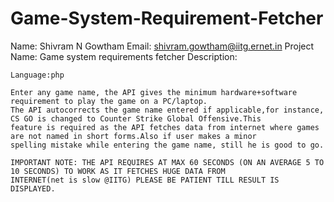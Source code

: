 # Game-System-Requirement-Fetcher
Name: Shivram N Gowtham
Email: shivram.gowtham@iitg.ernet.in
Project Name: Game system requirements fetcher
Description:
	
	Language:php
	
	Enter any game name, the API gives the minimum hardware+software requirement to play the game on a PC/laptop.
	The API autocorrects the game name entered if applicable,for instance, CS GO is changed to Counter Strike Global Offensive.This 
	feature is required as the API fetches data from internet where games are not named in short forms.Also if user makes a minor 
	spelling mistake while entering the game name, still he is good to go.
		
	IMPORTANT NOTE: THE API REQUIRES AT MAX 60 SECONDS (ON AN AVERAGE 5 TO 10 SECONDS) TO WORK AS IT FETCHES HUGE DATA FROM 			INTERNET(net is slow @IITG) PLEASE BE PATIENT TILL RESULT IS DISPLAYED. 
